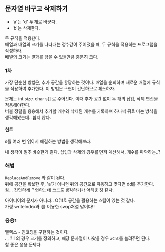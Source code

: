 ## 문자열 바꾸고 삭제하기
 - 'a'는 'd' 두 개로 바꾼다.
 - 'b'는 삭제한다.

두 규칙을 적용한다.  
배열과 배열의 크기를 나타내는 정수값이 주어졌을 때, 두 규칙을 적용하는 프로그램을 작성하라.  
배열의 크기는 결과를 담을 수 있을만큼 충분히 크다.  


### 1차
가장 단순한 방법은, 추가 공간을 할당하는 것이다. 배열을 순회하며 새로운 배열에 규칙을 적용하여 추가한다. 이 방법은 구현이 간단하므로 패스하자.

문제는 int size, char s[] 로 주어진다. 이때 추가 공간 없이 두 개의 삽입, 삭제 연산을 적용해야한다.  
버블 정렬을 응용해서 추가할 개수와 삭제된 개수를 기록하며 하나씩 뒤로 미는 방식을 생각해봤는데.. 쉽지 않다.  

#### 힌트
s를 여러 번 읽어서 해결하는 방법을 생각해보라.

내 생각이 얼추 비슷한거 같다.  삽입과 삭제의 경우를 먼저 계산해서, 개수를 파악하는..?


### 해법
`ReplaceAndRemove` 와 같이 된다.  
뒤에 공간을 확보한 후, 'a'가 아니면 뒤의 공간으로 이동하고 맞다면 dd를 추가한다.
참... 간단하게 구현하는데 코드로 생각하기가 어려운 것 같다.  

아이디어의 문제가 아니라.. O(1)로 공간을 활용하는 스킬이 있는 것 같다.  
가령 writeIndex와 i를 이용한 swap처럼 말이다!!


### 응용1
텔렉스 - 인코딩을 구현하는 것이다.  
. , ? ! 의 경우 크기를 정의하고, 해당 문자열이 나왔을 경우 `aCnt`를 늘려주면 된다.  
참 좋은 응용 문제다.

